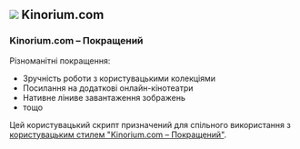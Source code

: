 ## ![](https://icons.duckduckgo.com/ip3/kinorium.com.ico) Kinorium.com

### Kinorium.com – Покращений

Різноманітні покращення:

* Зручність роботи з користувацькими колекціями
* Посилання на додаткові онлайн-кінотеатри
* Нативне ліниве завантаження зображень
* тощо

Цей користувацький скрипт призначений для спільного використання з [користувацьким стилем "Kinorium.com – Покращений"](https://github.com/Athari/AthariUserCSS#kinorium).
